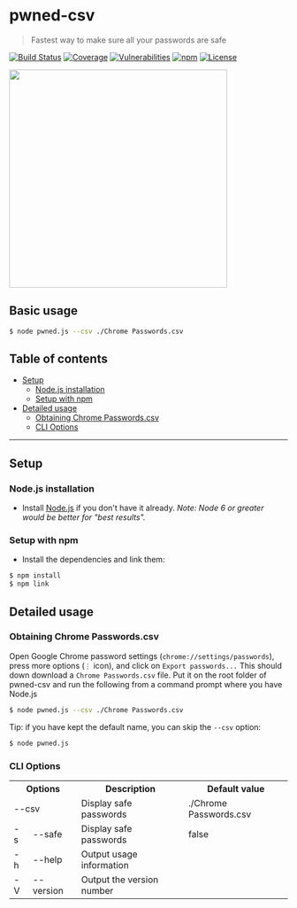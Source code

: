 # pwned-csv 

> Fastest way to make sure all your passwords are safe

[![Build Status](https://img.shields.io/travis/J-888/pwned-csv.svg?style=flat-square)](https://travis-ci.org/J-888/pwned-csv)
[![Coverage](https://img.shields.io/codecov/c/github/J-888/pwned-csv.svg?style=flat-square)](https://codecov.io/gh/J-888/pwned-csv)
[![Vulnerabilities](https://img.shields.io/snyk/vulnerabilities/npm/pwned-csv.svg?style=flat-square)](https://snyk.io/test/github/J-888/pwned-csv)
[![npm](https://img.shields.io/npm/v/pwned-csv.svg?style=flat-square)](https://www.npmjs.com/package/pwned-csv)
[![License](https://img.shields.io/npm/l/pwned-csv.svg?style=flat-square&colorB=blue)](LICENSE.txt)

<img src="https://i.imgur.com/PV8ZIJr.png" width="394">

## Basic usage

```bash
$ node pwned.js --csv ./Chrome Passwords.csv
```

## Table of contents

- [Setup](#setup)
  * [Node.js installation](#nodejs-installation)
  * [Setup with npm](#setup-with-npm)
- [Detailed usage](#detailed-usage)
  * [Obtaining Chrome Passwords.csv](#obtaining-chrome-passwordscsv)
  * [CLI Options](#cli-options)

---

## Setup

### Node.js installation

* Install [Node.js](https://nodejs.org/) if you don't have it already.
  *Note: Node 6 or greater would be better for "best results".*

### Setup with npm

* Install the dependencies and link them:

 ```bash
$ npm install
$ npm link
```

## Detailed usage
 
### Obtaining Chrome Passwords.csv

Open Google Chrome password settings (`chrome://settings/passwords`), press more options (`⋮` icon), and click on `Export passwords...` This should down download a `Chrome Passwords.csv` file. Put it on the root folder of pwned-csv and run the following from a command prompt where you have Node.js
 ```bash
$ node pwned.js --csv ./Chrome Passwords.csv
```
Tip: if you have kept the default name, you can skip the `--csv` option:
 ```bash
$ node pwned.js
```
### CLI Options

<!---
| Options  |                  | Description                     | Default value          |
|:--------:|:---------------- | ------------------------------- | ---------------------- |
|          | --csv <csv file> | Read passwords from a .csv file | ./Chrome Passwords.csv |
| -s       | --safe           | Display safe passwords          | false                  |
| -h       | --help           | Output usage information        |                        |
| -V       | --version        | Output the version number       |                        |
--->

<table>
<th colspan=2>Options<th>Description<th>Default value
<tr>
<td colspan=2>--csv <csv file><td>Display safe passwords<td>./Chrome Passwords.csv
<tr>
<td>-s<td>--safe<td>Display safe passwords<td>false
<tr>
<td>-h<td>--help<td>Output usage information<td>
<tr>
<td>-V<td>--version<td>Output the version number<td>
</table>
